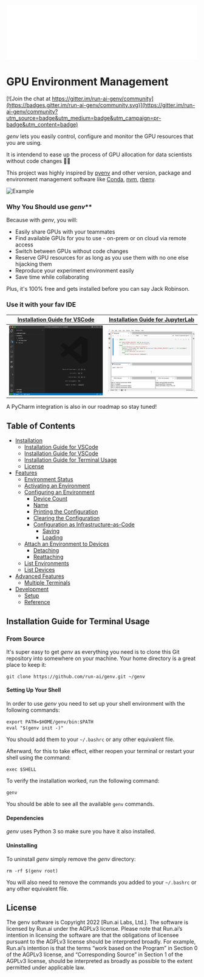 ![Logo](/genv_logo.png)

# GPU Environment Management

[![Join the chat at https://gitter.im/run-ai-genv/community](https://badges.gitter.im/run-ai-genv/community.svg)](https://gitter.im/run-ai-genv/community?utm_source=badge&utm_medium=badge&utm_campaign=pr-badge&utm_content=badge)

*genv* lets you easily control, configure and monitor the GPU resources that you are using.

It is intendend to ease up the process of GPU allocation for data scientists without code changes 💪🏻

This project was highly inspired by [pyenv](https://github.com/pyenv/pyenv) and other version, package and environment management software like [Conda](https://docs.conda.io/projects/conda/en/latest/), [nvm](https://github.com/nvm-sh/nvm), [rbenv](https://github.com/rbenv/rbenv).

![Example](/example.png)

### Why You Should use *genv***

Because with *genv*, you will:

- Easily share GPUs with your teammates
- Find available GPUs for you to use - on-prem or on cloud via remote access
- Switch between GPUs without code changes
- Reserve GPU resources for as long as you use them with no one else hijacking them
- Reproduce your experiment environment easily
- Save time while collaborating

Plus, it's 100% free and gets installed before you can say Jack Robinson.

### Use it with your fav IDE

[Installation Guide for VSCode](https://github.com/run-ai/vscode-genv) | [Installation Guide for JupyterLab](https://github.com/run-ai/jupyterlab_genv)
:-------------------------:|:-------------------------:
<img src="overview.gif" width="500"/>  |  <img src="overview_jupyterlab.gif" width="450"/>

A PyCharm integration is also in our roadmap so stay tuned!

## Table of Contents
* [Installation](#installation)
    * [Installation Guide for VSCode](https://github.com/run-ai/vscode-genv)
    * [Installation Guide for VSCode](https://github.com/run-ai/vscode-genv)
    * [Installation Guide for Terminal Usage](#from-source)
    * [License](#license)
* [Features](#/FEATURES.md/features)
    * [Environment Status](https://github.com/run-ai/genv/blob/feature/readme/FEATURES.md#environment-status)
    * [Activating an Environment](https://github.com/run-ai/genv/blob/feature/readme/FEATURES.md#activating-an-environment)
    * [Configuring an Environment](https://github.com/run-ai/genv/blob/feature/readme/FEATURES.md#configuring-an-environment)
        * [Device Count](https://github.com/run-ai/genv/blob/feature/readme/FEATURES.md#configure-the-device-count)
        * [Name](https://github.com/run-ai/genv/blob/feature/readme/FEATURES.md#configure-the-name)
        * [Printing the Configuration](https://github.com/run-ai/genv/blob/feature/readme/FEATURES.md#printing-the-current-configuration)
        * [Clearing the Configuration](https://github.com/run-ai/genv/blob/feature/readme/FEATURES.md#clearing-the-current-configuration)
        * [Configuration as Infrastructure-as-Code](https://github.com/run-ai/genv/blob/feature/readme/FEATURES.md#managing-configuration-as-infrastructure-as-code)
            * [Saving](https://github.com/run-ai/genv/blob/feature/readme/FEATURES.md#saving-configuration)
            * [Loading](https://github.com/run-ai/genv/blob/feature/readme/FEATURES.md#loading-configuration)
    * [Attach an Environment to Devices](https://github.com/run-ai/genv/blob/feature/readme/FEATURES.md#attach-an-environment-to-devices)
        * [Detaching](https://github.com/run-ai/genv/blob/feature/readme/FEATURES.md#detaching-an-environment)
        * [Reattaching](https://github.com/run-ai/genv/blob/feature/readme/FEATURES.md#reattaching-an-environment)
    * [List Environments](https://github.com/run-ai/genv/blob/feature/readme/FEATURES.md#list-environments)
    * [List Devices](https://github.com/run-ai/genv/blob/feature/readme/FEATURES.md#list-devices)
* [Advanced Features](https://github.com/run-ai/genv/blob/feature/readme/FEATURES.md#advanced-features)
    * [Multiple Terminals](https://github.com/run-ai/genv/blob/feature/readme/FEATURES.md#multiple-terminals)
* [Development](https://github.com/run-ai/genv/blob/feature/readme/DEVELOPMENT.md#development)
    * [Setup](https://github.com/run-ai/genv/blob/feature/readme/DEVELOPMENT.md#setup)
    * [Reference](https://github.com/run-ai/genv/blob/feature/readme/DEVELOPMENT.md#reference)

## Installation Guide for Terminal Usage

### From Source
It's super easy to get _genv_ as everything you need is to clone this Git repository into somewhere on your machine.
Your home directory is a great place to keep it:
```
git clone https://github.com/run-ai/genv.git ~/genv
```

#### Setting Up Your Shell
In order to use _genv_ you need to set up your shell environment with the following commands:
```
export PATH=$HOME/genv/bin:$PATH
eval "$(genv init -)"
```

You should add them to your `~/.bashrc` or any other equivalent file.

Afterward, for this to take effect, either reopen your terminal or restart your shell using the command:
```
exec $SHELL
```

To verify the installation worked, run the following command:
```
genv
```

You should be able to see all the available `genv` commands.

#### Dependencies
_genv_ uses Python 3 so make sure you have it also installed.

#### Uninstalling
To uninstall _genv_ simply remove the _genv_ directory:
```
rm -rf $(genv root)
```

You will also need to remove the commands you added to your `~/.bashrc` or any other equivalent file.



## License
The genv software is Copyright 2022 [Run.ai Labs, Ltd.].
The software is licensed by Run.ai under the AGPLv3 license.
Please note that Run.ai’s intention in licensing the software are that the obligations of licensee pursuant to the AGPLv3 license should be interpreted broadly.
For example, Run.ai’s intention is that the terms “work based on the Program” in Section 0 of the AGPLv3 license, and “Corresponding Source” in Section 1 of the AGPLv3 license, should be interpreted as broadly as possible to the extent permitted under applicable law.

